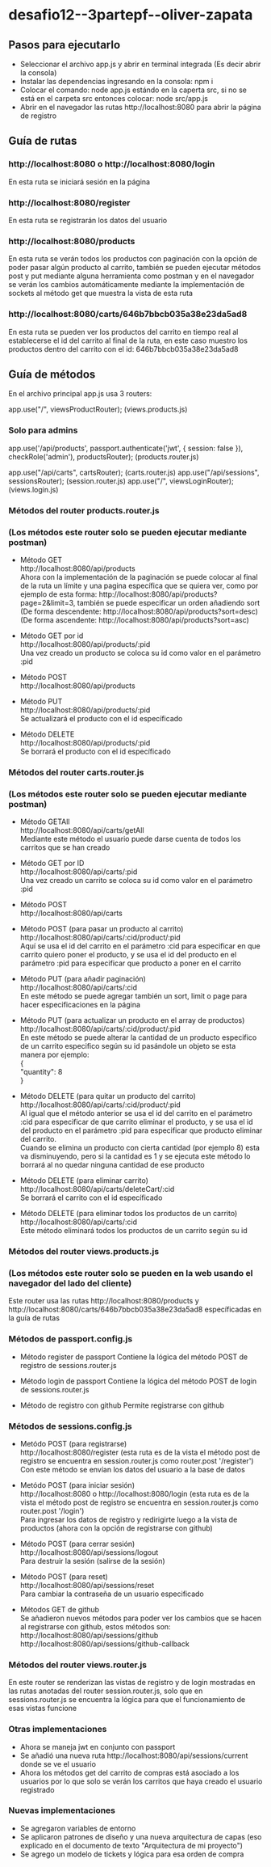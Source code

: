# desafio12--3partepf--oliver-zapata

## Pasos para ejecutarlo

- Seleccionar el archivo app.js y abrir en terminal integrada (Es decir abrir la consola)
- Instalar las dependencias ingresando en la consola: npm i
- Colocar el comando: node app.js estándo en la caperta src, si no se está en el carpeta src entonces colocar: node src/app.js
- Abrir en el navegador las rutas http://localhost:8080 para abrir la página de registro

## Guía de rutas

### http://localhost:8080 o http://localhost:8080/login
En esta ruta se iniciará sesión en la página

### http://localhost:8080/register
En esta ruta se registrarán los datos del usuario

### http://localhost:8080/products
En esta ruta se verán todos los productos con paginación con la opción de poder pasar algún producto al carrito, también se pueden ejecutar métodos post y put mediante alguna herramienta como postman y en el navegador se verán los cambios automáticamente mediante la implementación de sockets al método get que muestra la vista de esta ruta

### http://localhost:8080/carts/646b7bbcb035a38e23da5ad8
En esta ruta se pueden ver los productos del carrito en tiempo real al establecerse el id del carrito al final de la ruta, en este caso muestro los productos
dentro del carrito con el id: 646b7bbcb035a38e23da5ad8



## Guía de métodos
En el archivo principal app.js usa 3 routers:

app.use("/", viewsProductRouter);            (views.products.js)

### Solo para admins
app.use('/api/products', passport.authenticate('jwt', { session: false }), checkRole('admin'), productsRouter);    (products.router.js) 

app.use("/api/carts", cartsRouter);          (carts.router.js)
app.use("/api/sessions", sessionsRouter);    (session.router.js)
app.use("/", viewsLoginRouter);              (views.login.js)

### Métodos del router products.router.js
### (Los métodos este router solo se pueden ejecutar mediante postman)

- Método GET<br>
http://localhost:8080/api/products<br>
Ahora con la implementación de la paginación se puede colocar al final de la ruta un límite y una pagina específica que se quiera ver, como por ejemplo de esta forma: http://localhost:8080/api/products?page=2&limit=3, también se puede especificar un orden añadiendo sort (De forma descendente: http://localhost:8080/api/products?sort=desc) (De forma ascendente: http://localhost:8080/api/products?sort=asc)

- Método GET por id<br>
http://localhost:8080/api/products/:pid <br>
Una vez creado un producto se coloca su id como valor en el parámetro :pid

- Método POST<br>
http://localhost:8080/api/products <br>

- Método PUT<br>
http://localhost:8080/api/products/:pid <br>
Se actualizará el producto con el id específicado

- Método DELETE<br>
http://localhost:8080/api/products/:pid <br>
Se borrará el producto con el id específicado


### Métodos del router carts.router.js
### (Los métodos este router solo se pueden ejecutar mediante postman)
- Método GETAll<br>
http://localhost:8080/api/carts/getAll<br>
Mediante este método el usuario puede darse cuenta de todos los carritos que se han creado

- Método GET por ID<br>
http://localhost:8080/api/carts/:pid<br>
Una vez creado un carrito se coloca su id como valor en el parámetro :pid

- Método POST<br>
http://localhost:8080/api/carts

- Método POST (para pasar un producto al carrito)<br>
http://localhost:8080/api/carts/:cid/product/:pid<br>
Aquí se usa el id del carrito en el parámetro :cid para especificar en que carrito quiero poner el producto, y se usa el id del producto en el parámetro :pid para especificar que producto a poner en el carrito

- Método PUT (para añadir paginación)<br>
http://localhost:8080/api/carts/:cid<br>
En este método se puede agregar también un sort, limit o page para hacer especificaciones en la página

- Método PUT (para actualizar un producto en el array de productos)<br>
http://localhost:8080/api/carts/:cid/product/:pid<br>
En este método se puede alterar la cantidad de un producto especifico de un carrito especifico según su id pasándole un objeto se esta manera por ejemplo: <br>
{             
  "quantity": 8<br>
}<br>

- Método DELETE (para quitar un producto del carrito)<br>
http://localhost:8080/api/carts/:cid/product/:pid<br>
Al igual que el método anterior se usa el id del carrito en el parámetro :cid para especificar de que carrito eliminar el producto, y se usa el id del producto en el parámetro :pid para especificar que producto eliminar del carrito.<br>
Cuando se elimina un producto con cierta cantidad (por ejemplo 8) esta va disminuyendo, pero si la cantidad es 1 y se ejecuta este método lo borrará al no quedar ninguna cantidad de ese producto

- Método DELETE (para eliminar carrito)<br>
http://localhost:8080/api/carts/deleteCart/:cid<br>
Se borrará el carrito con el id específicado


- Método DELETE (para eliminar todos los productos de un carrito)<br>
http://localhost:8080/api/carts/:cid<br>
Este método eliminará todos los productos de un carrito según su id


### Métodos del router views.products.js<br>
### (Los métodos este router solo se pueden en la web usando el navegador del lado del cliente)<br>
Este router usa las rutas http://localhost:8080/products y http://localhost:8080/carts/646b7bbcb035a38e23da5ad8 específicadas en la guía de rutas

### Métodos de passport.config.js<br>

- Método register de passport
Contiene la lógica del método POST de registro de sessions.router.js

- Método login de passport
Contiene la lógica del método POST de login de sessions.router.js

- Método de registro con github
Permite registrarse con github

### Métodos de sessions.config.js<br>

- Metódo POST (para registrarse)<br>
http://localhost:8080/register (esta ruta es de la vista el método post de registro se encuentra en session.router.js como router.post '/register')<br>
Con este método se envían los datos del usuario a la base de datos 

- Metódo POST (para iniciar sesión)<br>
http://localhost:8080 o http://localhost:8080/login (esta ruta es de la vista el método post de registro se encuentra en session.router.js como router.post '/login')<br>
Para ingresar los datos de registro y redirigirte luego a la vista de productos (ahora con la opción de registrarse con github)

- Método POST (para cerrar sesión) <br>
http://localhost:8080/api/sessions/logout <br>
Para destruir la sesión (salirse de la sesión)

- Método POST (para reset) <br>
http://localhost:8080/api/sessions/reset <br>
Para cambiar la contraseña de un usuario especificado

- Métodos GET de github <br>
Se añadieron nuevos métodos para poder ver los cambios que se hacen al registrarse con github, estos métodos son:<br>
http://localhost:8080/api/sessions/github<br>
http://localhost:8080/api/sessions/github-callback

### Métodos del router views.router.js<br>

En este router se renderizan las vistas de registro y de login mostradas en las rutas anotadas del router session.router.js, solo que en sessions.router.js se encuentra la lógica para que el funcionamiento de esas vistas funcione

### Otras implementaciones

- Ahora se maneja jwt en conjunto con passport<br>
- Se añadió una nueva ruta http://localhost:8080/api/sessions/current donde se ve el usuario
- Ahora los métodos get del carrito de compras está asociado a los usuarios por lo que solo se verán los carritos que haya creado el usuario registrado

### Nuevas implementaciones

- Se agregaron variables de entorno
- Se aplicaron patrones de diseño y una nueva arquitectura de capas (eso explicado en el documento de texto "Arquitectura de mi proyecto")
- Se agrego un modelo de tickets y lógica para esa orden de compra
